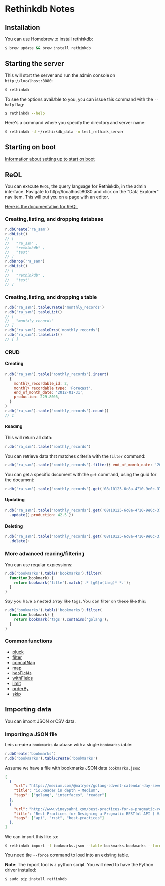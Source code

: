 # Rethinkdb Notes

## Installation

You can use Homebrew to install rethinkdb:

```bash
$ brew update && brew install rethinkdb
```

## Starting the server

This will start the server and run the admin console on `http://localhost:8080`:

```bash
$ rethinkdb
```

To see the options available to you, you can issue this command with the `--help` flag:

```bash
$ rethinkdb --help
```

Here's a command where you specify the directory and server name:

```bash
$ rethinkdb -d ~/rethinkdb_data -n test_rethink_server
```

## Starting on boot

[Information about setting up to start on boot](/Library/LaunchDaemons/com.rethinkdb.server.plist)

## ReQL 

You can execute `ReQL`, the query language for Rethinkdb, in the admin interface.  Navigate to http://localhost:8080 and click on the "Data Explorer" nav item.  This will put you on a page with an editor.

[Here is the documentation for ReQL](https://www.rethinkdb.com/api/javascript/)

### Creating, listing, and dropping database

```javascript
r.dbCreate('ra_sam')
r.dbList()
// [
//   "ra_sam" ,
//   "rethinkdb" ,
//   "test"
// ]
r.dbDrop('ra_sam')
r.dbList()
// [
//   "rethinkdb" ,
//   "test"
// ]
```

### Creating, listing, and dropping a table

```javascript
r.db('ra_sam').tableCreate('monthly_records')
r.db('ra_sam').tableList()
// [
//   "monthly_records"
// ]
r.db('ra_sam').tableDrop('monthly_records')
r.db('ra_sam').tableList()
// [ ]
```

### CRUD

#### Creating 

```javascript
r.db('ra_sam').table('monthly_records').insert(
  { 
    monthly_recordable_id: 2, 
    monthly_recordable_type: 'Forecast', 
    end_of_month_date: '2012-01-31', 
    production: 229.8036, 
  }
)
r.db('ra_sam').table('monthly_records').count()
// 1
```

#### Reading

This will return all data:

```javascript
r.db('ra_sam').table('monthly_records')
```

You can retrieve data that matches criteria with the `filter` command:

```javascript
r.db('ra_sam').table('monthly_records').filter({ end_of_month_date: '2012-01-31' })
```

You can get a specific document with the `get` command, using the guid for the document:

```javascript
r.db('ra_sam').table('monthly_records').get('08a10125-6c8a-4710-9e0c-37dacd804034')
```

#### Updating

```javascript
r.db('ra_sam').table('monthly_records').get('08a10125-6c8a-4710-9e0c-37dacd804034')
  .update({ production: 42.5 })
```

#### Deleting

```javascript
r.db('ra_sam').table('monthly_records').get('08a10125-6c8a-4710-9e0c-37dacd804034')
  .delete()
```

### More advanced reading/filtering

You can use regular expressions:

```javascript
r.db('bookmarks').table('bookmarks').filter(
  function(bookmark) { 
    return bookmark('title').match('.* [gG]o(lang)* *.');
  }
)
```

Say you have a nested array like tags.  You can filter on these like this:

```javascript
r.db('bookmarks').table('bookmarks').filter(
  function(bookmark) { 
    return bookmark('tags').contains('golang');
  }
)
```

### Common functions

* [pluck](https://www.rethinkdb.com/api/ruby/pluck/)
* [filter](https://www.rethinkdb.com/api/ruby/filter/)
* [concatMap](https://www.rethinkdb.com/api/ruby/concat_map/)
* [map](https://www.rethinkdb.com/api/ruby/map/)
* [hasFields](https://www.rethinkdb.com/api/ruby/has_fields/)
* [withFields](https://www.rethinkdb.com/api/ruby/with_fields/)
* [limit](https://www.rethinkdb.com/api/ruby/limit/)
* [orderBy](https://www.rethinkdb.com/api/ruby/order_by/)
* [skip](https://www.rethinkdb.com/api/ruby/skip/)

## Importing data

You can import JSON or CSV data.

### Importing a JSON file

Lets create a `bookmarks` database with a single `bookmarks` table:

```javascript
r.dbCreate('bookmarks')
r.db('bookmarks').tableCreate('bookmarks')
```

Assume we have a file with bookmarks JSON data `bookmarks.json`:

```json
[
  {
    "url": "https://medium.com/@matryer/golang-advent-calendar-day-seventeen-io-reader-in-depth-6f744bb4320b#.x4ucxwf6e",
    "title": "io.Reader in depth — Medium",
    "tags": ["golang", "interfaces", "reader"]
  },
  {
    "url": "http://www.vinaysahni.com/best-practices-for-a-pragmatic-restful-api",
    "title": "Best Practices for Designing a Pragmatic RESTful API | Vinay Sahni",
    "tags": ["api", "rest", "best-practices"]
  },
]
```

We can import this like so:

```bash
$ rethinkdb import -f bookmarks.json --table bookmarks.bookmarks --format json --force
```

You need the `--force` command to load into an existing table.

**Note**: The import tool is a python script.  You will need to have the Python driver installed:

```bash
$ sudo pip install rethinkdb
```

